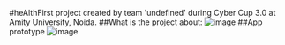 #heAlthFirst 
project created by team 'undefined' during Cyber Cup 3.0 at Amity University, Noida.
##What is the project about:
![image](https://github.com/Sarlin-7757/hospital-hack/assets/54243183/474056d3-a56a-4ecc-b871-791a1814b631)
##App prototype
![image](https://github.com/Sarlin-7757/hospital-hack/assets/54243183/b710a9f5-7aba-4594-8ee5-f5f232ad47d6)


